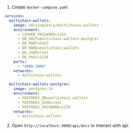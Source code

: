 1. Create `docker-compose.yaml`

```yaml
services:
  multichain-wallets:
    image: devsinglesly/multichains-wallets
    environment:
      - CIPHER_PASSWORD=1234
      - DB_HOST=multichain-wallets-postgres
      - DB_PORT=5432
      - DB_NAME=multichain_wallets
      - DB_USER=root
      - DB_PASS=1234
    ports:
      - "3000:3000"
    networks:
      - multichain-wallets

  multichain-wallets-postgres:
    image: postgres:14
    environment:
      - POSTGRES_DB=multichain_wallets
      - POSTGRES_USER=root
      - POSTGRES_PASSWORD=1234
    networks:
      - multichain-wallets
```
2. Open `http://localhost:3000/api/docs` to interact with api